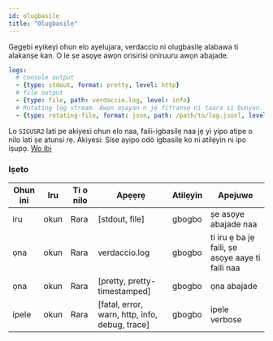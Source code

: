 ```yaml
---
id: olugbasilẹ
title: "Olugbasilẹ"
---
```


Gẹgẹbi eyikeyi ohun elo ayelujara, verdaccio ni olugbasilẹ alabawa ti alakanṣe kan. O le ṣe asọye awọn orisirisi oniruuru awọn abajade.

```yaml
logs:
  # console output
  - {type: stdout, format: pretty, level: http}
  # file output
  - {type: file, path: verdaccio.log, level: info}
  # Rotating log stream. Awọn aṣayan n jẹ fifransẹ ni taara si bunyan. Wo: https://github.com/trentm/node-bunyan#stream-type-rotating-file
  - {type: rotating-file, format: json, path: /path/to/log.jsonl, level: http, options: {period: 1d}}
```

Lo `SIGUSR2` lati pe akiyesi ohun elo naa, faili-igbasilẹ naa jẹ yi yipo atipe o nilo lati ṣe atunsi rẹ. Akiyesi: Sise ayipo odò igbasilẹ ko ni atilẹyin ni ipo iṣupọ. [Wo ibi](https://github.com/trentm/node-bunyan#stream-type-rotating-file)

### Iṣeto

| Ohun ini | Iru  | Ti o nilo | Apẹẹrẹ                                         | Atilẹyin | Apejuwe                                          |
| -------- | ---- | --------- | ---------------------------------------------- | -------- | ------------------------------------------------ |
| iru      | okun | Rara      | [stdout, file]                                 | gbogbo   | ṣe asọye abajade naa                             |
| ọna      | okun | Rara      | verdaccio.log                                  | gbogbo   | ti iru ẹ ba jẹ faili, ṣe asọye aaye ti faili naa |
| ọna      | okun | Rara      | [pretty, pretty-timestamped]                   | gbogbo   | ọna abajade                                      |
| ipele    | okun | Rara      | [fatal, error, warn, http, info, debug, trace] | gbogbo   | ipele verbose                                    |